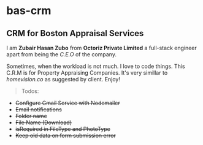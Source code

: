 # bas-crm
## CRM for Boston Appraisal Services

I am **Zubair Hasan Zubo** from **Octoriz Private Limited** a full-stack engineer apart from being the *C.E.O* of the company.

Sometimes, when the workload is not much. I love to code things. This C.R.M is for Property Appraising Companies. It's very simillar to *homevision.co* as suggested by client. Enjoy!

> Todos:
 - ~~Configure Gmail Service with Nodemailer~~
 - ~~Email notifications~~
 - ~~Folder name~~
 - ~~File Name (Download)~~
 - ~~isRequired in FileType and PhotoType~~
 - ~~Keep old data on form submission error~~
